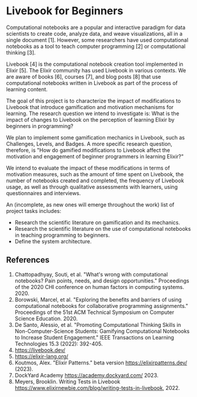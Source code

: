 # Livebook for Beginners

Computational notebooks are a popular and interactive paradigm for data scientists to create code, analyze data, and weave visualizations, all in a single document [1]. However, some researchers have used computational notebooks as a tool to teach computer programming [2] or computational thinking [3].

Livebook [4] is the computational notebook creation tool implemented in Elixir [5]. The Elixir community has used Livebook in various contexts. We are aware of books [6], courses [7], and blog posts [8] that use computational notebooks written in Livebook as part of the process of learning content.

The goal of this project is to characterize the impact of modifications to Livebook that introduce gamification and motivation mechanisms for learning. The research question we intend to investigate is: What is the impact of changes to Livebook on the perception of learning Elixir by beginners in programming?

We plan to implement some gamification mechanics in Livebook, such as Challenges, Levels, and Badges. A more specific research question, therefore, is "How do gamified modifications to Livebook affect the motivation and engagement of beginner programmers in learning Elixir?"

We intend to evaluate the impact of these modifications in terms of motivation measures, such as the amount of time spent on Livebook, the number of notebooks created and completed, the frequency of Livebook usage, as well as through qualitative assessments with learners, using questionnaires and interviews.

An (incomplete, as new ones will emerge throughout the work) list of project tasks includes:

- Research the scientific literature on gamification and its mechanics.
- Research the scientific literature on the use of computational notebooks in teaching programming to beginners.
- Define the system architecture.

## References

1.  Chattopadhyay, Souti, et al. "What's wrong with computational notebooks? Pain points, needs, and design opportunities." Proceedings of the 2020 CHI conference on human factors in computing systems. 2020. 
2.  Borowski, Marcel, et al. "Exploring the benefits and barriers of using computational notebooks for collaborative programming assignments." Proceedings of the 51st ACM Technical Symposium on Computer Science Education. 2020.
3.  De Santo, Alessio, et al. "Promoting Computational Thinking Skills in Non-Computer-Science Students: Gamifying Computational Notebooks to Increase Student Engagement." IEEE Transactions on Learning Technologies 15.3 (2022): 392-405.
4.  <https://livebook.dev/> 
5.  <https://elixir-lang.org/> 
6.  Koutmos, Alex. "Elixir Patterns." beta version <https://elixirpatterns.dev/> (2023).
7.  DockYard Academy <https://academy.dockyard.com/> 2023.
8. Meyers, Brooklin. Writing Tests in Livebook <https://www.elixirnewbie.com/blog/writing-tests-in-livebook>, 2022.

